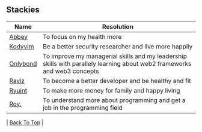 ## Stackies

| Name                                                 | Resolution                                                | 
|------------------------------------------------------|-----------------------------------------------------------|
| [Abbey](https://github.com/AbbeyIT)                  | To focus on my health more                                |
| [Kodyvim](https://github.com/emmydev9)               | Be a better security researcher and live more happily     | 
| [Onlybond](https://github.com/onlybond) | To improve my managerial skills and my leadership skills with parallely learning about web2 frameworks and web3 concepts |
| [Raviz](https://github.com/gorvyz)                   | To become a better developer and be healthy and fit       |
| [Ryuint](https://github.com/Ryuint)                   | To make more money for family and happy living       |
| [Roy.](https://github.com/rywndr)                   | To understand more about programming and get a job in the programming field       |

| [Back To Top](#Stackies) |
